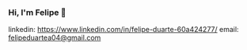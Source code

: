 ### Hi, I'm Felipe 👋

<!--
**felipeduartea/felipeduartea** is a ✨ _special_ ✨ repository because its `README.md` (this file) appears on your GitHub profile.

- 🔭 I’m currently a member of Tril-Lab
- 🌱 I’m interested in Machine Learning, Temporal Series & Data.
- 📫 How to reach me: ...-->  
linkedin: https://www.linkedin.com/in/felipe-duarte-60a424277/ 
email: felipeduartea04@gmail.com
